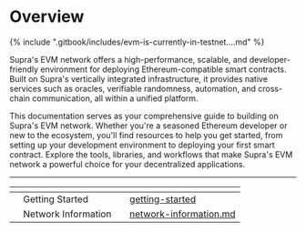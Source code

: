 # Overview

{% include ".gitbook/includes/evm-is-currently-in-testnet....md" %}

Supra's EVM network offers a high-performance, scalable, and developer-friendly environment for deploying Ethereum-compatible smart contracts. Built on Supra's vertically integrated infrastructure, it provides native services such as oracles, verifiable randomness, automation, and cross-chain communication, all within a unified platform.​

This documentation serves as your comprehensive guide to building on Supra's EVM network. Whether you're a seasoned Ethereum developer or new to the ecosystem, you'll find resources to help you get started, from setting up your development environment to deploying your first smart contract. Explore the tools, libraries, and workflows that make Supra's EVM network a powerful choice for your decentralized applications.

***

<table data-card-size="large" data-view="cards"><thead><tr><th></th><th></th><th></th><th data-hidden data-card-target data-type="content-ref"></th></tr></thead><tbody><tr><td></td><td>Getting Started</td><td></td><td><a href="getting-started/">getting-started</a></td></tr><tr><td></td><td>Network Information</td><td></td><td><a href="network-information.md">network-information.md</a></td></tr></tbody></table>
